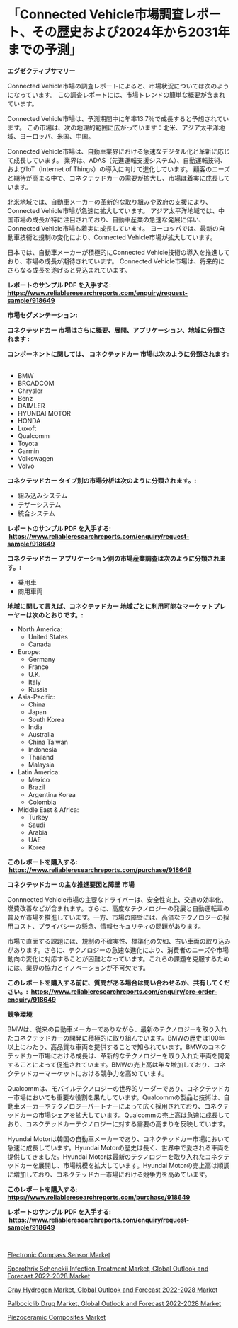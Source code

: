 <p><h1>「Connected Vehicle市場調査レポート、その歴史および2024年から2031年までの予測」</h1></p><p><strong>エグゼクティブサマリー</strong></p>
<p><p>Connected Vehicle市場の調査レポートによると、市場状況については次のようになっています。 この調査レポートには、市場トレンドの簡単な概要が含まれています。</p><p>Connected Vehicle市場は、予測期間中に年率13.7％で成長すると予想されています。 この市場は、次の地理的範囲に広がっています：北米、アジア太平洋地域、ヨーロッパ、米国、中国。</p><p>Connected Vehicle市場は、自動車業界における急速なデジタル化と革新に応じて成長しています。 業界は、ADAS（先進運転支援システム）、自動運転技術、およびIoT（Internet of Things）の導入に向けて進化しています。 顧客のニーズと期待が高まる中で、コネクテッドカーの需要が拡大し、市場は着実に成長しています。</p><p>北米地域では、自動車メーカーの革新的な取り組みや政府の支援により、Connected Vehicle市場が急速に拡大しています。 アジア太平洋地域では、中国市場の成長が特に注目されており、自動車産業の急速な発展に伴い、Connected Vehicle市場も着実に成長しています。 ヨーロッパでは、最新の自動車技術と規制の変化により、Connected Vehicle市場が拡大しています。</p><p>日本では、自動車メーカーが積極的にConnected Vehicle技術の導入を推進しており、市場の成長が期待されています。 Connected Vehicle市場は、将来的にさらなる成長を遂げると見込まれています。</p></p>
<p><strong>レポートのサンプル PDF を入手する: <a href="https://www.reliableresearchreports.com/enquiry/request-sample/918649">https://www.reliableresearchreports.com/enquiry/request-sample/918649</a></strong></p>
<p><strong>市場セグメンテーション:</strong></p>
<p><strong> コネクテッドカー 市場はさらに概要、展開、アプリケーション、地域に分類されます :</strong></p>
<p><strong>コンポーネントに関しては、 コネクテッドカー 市場は次のように分類されます: &nbsp;</strong></p>
<p><ul><li>BMW</li><li>BROADCOM</li><li>Chrysler</li><li>Benz</li><li>DAIMLER</li><li>HYUNDAI MOTOR</li><li>HONDA</li><li>Luxoft</li><li>Qualcomm</li><li>Toyota</li><li>Garmin</li><li>Volkswagen</li><li>Volvo</li></ul></p>
<p><strong> コネクテッドカー タイプ別の市場分析は次のように分類されます。:</strong></p>
<p><ul><li>組み込みシステム</li><li>テザーシステム</li><li>統合システム</li></ul></p>
<p><strong>レポートのサンプル PDF を入手する: &nbsp;<a href="https://www.reliableresearchreports.com/enquiry/request-sample/918649">https://www.reliableresearchreports.com/enquiry/request-sample/918649</a></strong></p>
<p><strong> コネクテッドカー アプリケーション別の市場産業調査は次のように分類されます。:</strong></p>
<p><ul><li>乗用車</li><li>商用車両</li></ul></p>
<p><strong>地域に関して言えば、コネクテッドカー 地域ごとに利用可能なマーケットプレーヤーは次のとおりです。:</strong></p>
<p><ul>
    <li>
        North America:
        <ul>
            <li>United States</li>
            <li>Canada</li>
        </ul>
    </li>
    <li>
        Europe:
        <ul>
            <li>Germany</li>
            <li>France</li>
            <li>U.K.</li>
            <li>Italy</li>
            <li>Russia</li>
        </ul>
    </li>
    <li>
        Asia-Pacific:
        <ul>
            <li>China</li>
            <li>Japan</li>
            <li>South Korea</li>
            <li>India</li>
            <li>Australia</li>
            <li>China Taiwan</li>
            <li>Indonesia</li>
            <li>Thailand</li>
            <li>Malaysia</li>
        </ul>
    </li>
    <li>
        Latin America:
        <ul>
            <li>Mexico</li>
            <li>Brazil</li>
            <li>Argentina Korea</li>
            <li>Colombia</li>
        </ul>
    </li>
    <li>
        Middle East & Africa:
        <ul>
            <li>Turkey</li>
            <li>Saudi</li>
            <li>Arabia</li>
            <li>UAE</li>
            <li>Korea</li>
        </ul>
    </li>
    </ul></p>
<p><strong>このレポートを購入する: &nbsp;<a href="https://www.reliableresearchreports.com/purchase/918649">https://www.reliableresearchreports.com/purchase/918649</a></strong></p>
<p><strong>コネクテッドカー の主な推進要因と障壁 市場</strong></p>
<p><p>Connnected Vehicle市場の主要なドライバーは、安全性向上、交通の効率化、燃費改善などが含まれます。さらに、高度なテクノロジーの発展と自動運転車の普及が市場を推進しています。一方、市場の障壁には、高価なテクノロジーの採用コスト、プライバシーの懸念、情報セキュリティの問題があります。</p><p>市場で直面する課題には、規制の不確実性、標準化の欠如、古い車両の取り込みがあります。さらに、テクノロジーの急速な進化により、消費者のニーズや市場動向の変化に対応することが困難となっています。これらの課題を克服するためには、業界の協力とイノベーションが不可欠です。</p></p>
<p><strong>このレポートを購入する前に、質問がある場合は問い合わせるか、共有してください。:&nbsp; <a href="https://www.reliableresearchreports.com/enquiry/pre-order-enquiry/918649">https://www.reliableresearchreports.com/enquiry/pre-order-enquiry/918649</a></strong></p>
<p><strong>競争環境</strong></p>
<p><p>BMWは、従来の自動車メーカーでありながら、最新のテクノロジーを取り入れたコネクテッドカーの開発に積極的に取り組んでいます。BMWの歴史は100年以上にわたり、高品質な車両を提供することで知られています。BMWのコネクテッドカー市場における成長は、革新的なテクノロジーを取り入れた車両を開発することによって促進されています。BMWの売上高は年々増加しており、コネクテッドカーマーケットにおける競争力を高めています。</p><p>Qualcommは、モバイルテクノロジーの世界的リーダーであり、コネクテッドカー市場においても重要な役割を果たしています。Qualcommの製品と技術は、自動車メーカーやテクノロジーパートナーによって広く採用されており、コネクテッドカーの市場シェアを拡大しています。Qualcommの売上高は急速に成長しており、コネクテッドカーテクノロジーに対する需要の高まりを反映しています。</p><p>Hyundai Motorは韓国の自動車メーカーであり、コネクテッドカー市場において急速に成長しています。Hyundai Motorの歴史は長く、世界中で愛される車両を提供してきました。Hyundai Motorは最新のテクノロジーを取り入れたコネクテッドカーを展開し、市場規模を拡大しています。Hyundai Motorの売上高は順調に増加しており、コネクテッドカー市場における競争力を高めています。</p></p>
<p><strong>このレポートを購入する: &nbsp; <a href="https://www.reliableresearchreports.com/purchase/918649">https://www.reliableresearchreports.com/purchase/918649</a></strong></p>
<p><strong>レポートのサンプル PDF を入手する: &nbsp;<a href="https://www.reliableresearchreports.com/enquiry/request-sample/918649">https://www.reliableresearchreports.com/enquiry/request-sample/918649</a></strong><strong></strong></p>
<p>&nbsp;</p>
<p><p><a href="https://view.publitas.com/reportprime-1/electronic-compass-sensor-market-size-furnishes-valuable-information-encompassing-market-share-market-trends-and-projections-spanning-from-2024-to-2031/">Electronic Compass Sensor Market</a></p><p><a href="https://iodized-pantydraco-05c.notion.site/Sporothrix-Schenckii-Infection-Treatment-Market-Global-Outlook-and-Forecast-2022-2028-Market-Offers-cc937e89162849f683e8525734eed5ce">Sporothrix Schenckii Infection Treatment Market, Global Outlook and Forecast 2022-2028 Market</a></p><p><a href="https://natural-crush-b99.notion.site/Gray-Hydrogen-Market-Global-Outlook-and-Forecast-2022-2028-Market-Size-Global-Industry-Overview-M-d4d45b5cd50e4eecba40ca4b58216c6d">Gray Hydrogen Market, Global Outlook and Forecast 2022-2028 Market</a></p><p><a href="https://zircon-bluebell-299.notion.site/Palbociclib-Drug-Market-Global-Outlook-and-Forecast-2022-2028-Market-Offers-Provide-Insightful-Data-de0ab31254b04aab8db15c40ff60c72a">Palbociclib Drug Market, Global Outlook and Forecast 2022-2028 Market</a></p><p><a href="https://view.publitas.com/reportprime-1/insights-into-piezoceramic-composites-market-size-analysing-market-share-trends-and-growth-from-2024-to-2031/">Piezoceramic Composites Market</a></p></p>